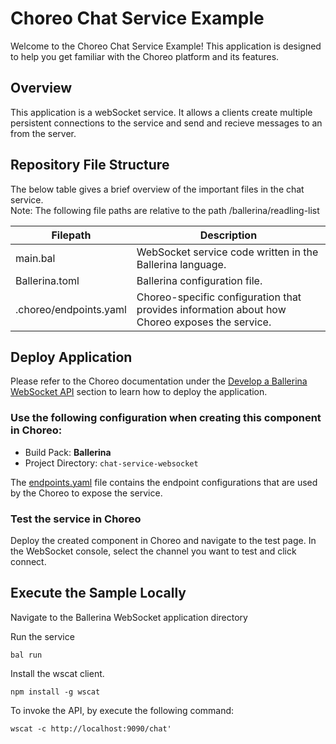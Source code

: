 # Choreo Chat Service Example

Welcome to the Choreo Chat Service Example! This application is designed to help you get familiar with the Choreo platform and its features.

## Overview

This application is a webSocket service. It allows a clients create multiple persistent connections to the service and send and recieve messages to an from the server.

## Repository File Structure

The below table gives a brief overview of the important files in the chat service.\
Note: The following file paths are relative to the path /ballerina/readling-list

| Filepath               | Description                                                                                   |
| ---------------------- | --------------------------------------------------------------------------------------------- |
| main.bal               | WebSocket service code written in the Ballerina language.                                       |
| Ballerina.toml         | Ballerina configuration file.                                                                 |
| .choreo/endpoints.yaml | Choreo-specific configuration that provides information about how Choreo exposes the service. |

## Deploy Application

Please refer to the Choreo documentation under the [Develop a Ballerina WebSocket API](https://wso2.com/choreo/docs/develop-components/develop-services/develop-a-ballerina-websocket-api/) section to learn how to deploy the application.

### Use the following configuration when creating this component in Choreo:

- Build Pack: **Ballerina**
- Project Directory: `chat-service-websocket`

The [endpoints.yaml](.choreo/endpoints.yaml) file contains the endpoint configurations that are used by the Choreo to expose the service.

### Test the service in Choreo

Deploy the created component in Choreo and navigate to the test page. In the WebSocket console, select the channel you want to test and click connect.

## Execute the Sample Locally

Navigate to the Ballerina WebSocket application directory

Run the service

```shell
bal run
```

Install the wscat client.

```shell
npm install -g wscat
```

To invoke the API, by execute the following command:

```shell
wscat -c http://localhost:9090/chat'
```
